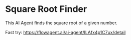 # Square Root Finder

This AI Agent finds the square root of a given number.

Fast try: https://flowagent.ai/ai-agent/ILAfx4p1C7ux/detail
